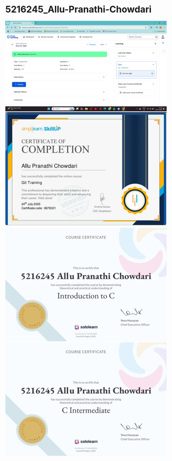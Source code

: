 # 5216245_Allu-Pranathi-Chowdari
<img src="https://github.com/pranathiallu11/5216245_Allu-Pranathi-Chowdari/blob/011c00ca9684244b5aecc24b3584fd71fc836893/5216245_Allu%20Pranathi%20Chowdari.png" alt = "image">
<img src="https://github.com/pranathiallu11/5216245_Allu-Pranathi-Chowdari/blob/992de62727871fd9a42f107caf5a529ef5f4bfec/5216245_Allu%20Pranathi%20Chowdari.jpg" alt = "image">
<img src="https://github.com/pranathiallu11/5216245_Allu-Pranathi-Chowdari/blob/6d88825b10d351f086df0254334fbb14fcb2fdf8/5216245_Allu%20Pranathi%20Chowdari(Introduction%20to%20C).jpg" alt = "image">
<img src="https://github.com/pranathiallu11/5216245_Allu-Pranathi-Chowdari/blob/6d88825b10d351f086df0254334fbb14fcb2fdf8/5216245_Allu%20Pranathi%20Chowdari(C%20Intermediate).jpg" alt = "image">
